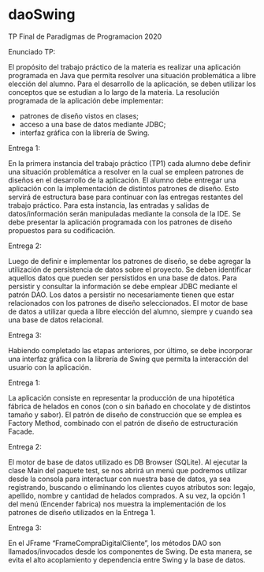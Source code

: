# daoSwing
TP Final de Paradigmas de Programacion 2020

Enunciado TP: 

   El propósito del trabajo práctico de la materia es realizar una aplicación programada en Java que permita resolver una situación problemática a libre elección del alumno. Para el desarrollo de la aplicación, se deben utilizar los conceptos que se estudian a lo largo de la materia. La resolución programada de la aplicación debe implementar:
- patrones de diseño vistos en clases;
- acceso a una base de datos mediante JDBC;
- interfaz gráfica con la librería de Swing.

Entrega 1:

   En la primera instancia del trabajo práctico (TP1) cada alumno debe definir una situación problemática a resolver en la cual se empleen patrones de diseños en el desarrollo 
  de la aplicación. El alumno debe entregar una aplicación con la implementación de distintos patrones de diseño.
	Esto servirá de estructura base para continuar con las entregas restantes del trabajo práctico. Para esta instancia, las entradas y salidas de datos/información serán 
  manipuladas mediante la consola de la IDE.
	Se debe presentar la aplicación programada con los patrones de diseño propuestos para su codificación.

Entrega 2:

   Luego de definir e implementar los patrones de diseño, se debe agregar la utilización de persistencia de datos sobre el proyecto. Se deben identificar aquellos datos que 
  pueden ser persistidos en una base de datos. Para persistir y consultar la información se debe emplear JDBC mediante el patrón DAO. Los datos a persistir no necesariamente 
  tienen que estar relacionados con los patrones de diseño seleccionados. El motor de base de datos a utilizar queda a libre elección del alumno, siempre y cuando sea una base 
  de datos relacional.

Entrega 3:

   Habiendo completado las etapas anteriores, por último, se debe incorporar una interfaz gráfica con la librería de Swing que permita la interacción del usuario con la 
  aplicación.
  
  
  Entrega 1:

   La aplicación consiste en representar la producción de una hipotética fábrica de helados en conos (con o sin bañado en chocolate y de distintos tamaño y sabor). El patrón de 
  diseño de construcción que se emplea es Factory Method, combinado con el patrón de diseño de estructuración Facade. 

Entrega 2:

   El motor de base de datos utilizado es DB Browser (SQLite).
   Al ejecutar la clase Main del paquete test, se nos abrirá un menú que podremos utilizar desde la consola para interactuar con nuestra base de datos, ya sea registrando, 
  buscando o eliminando los clientes cuyos atributos son: legajo, apellido, nombre y cantidad de helados comprados.
	A su vez, la opción 1 del menú (Encender fabrica) nos muestra la implementación de los patrones de diseño utilizados en la Entrega 1.

Entrega 3:

   En el JFrame “FrameCompraDigitalCliente”, los métodos DAO son llamados/invocados desde los componentes de Swing. De esta manera, se evita el alto acoplamiento y 
  dependencia entre Swing y la base de datos.
